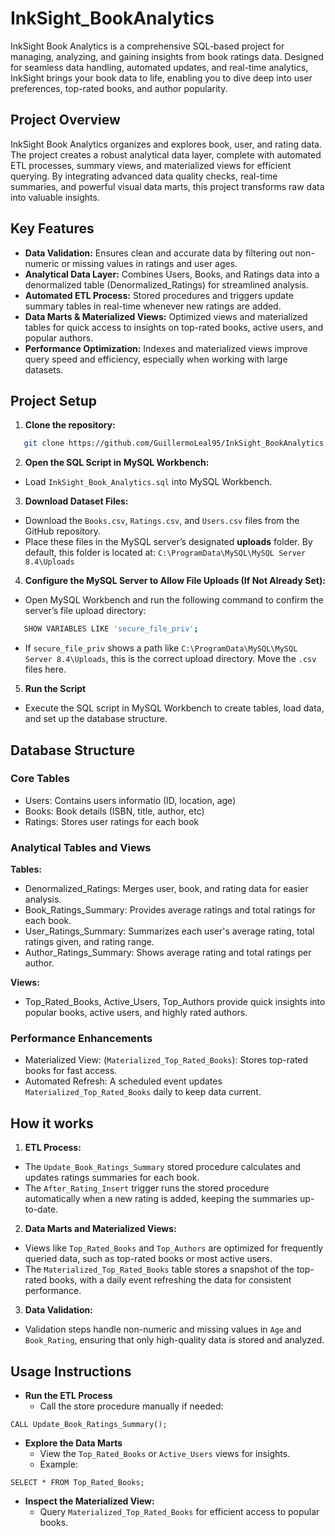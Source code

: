 # InkSight_BookAnalytics
InkSight Book Analytics is a comprehensive SQL-based project for managing, analyzing, and gaining insights from book ratings data. Designed for seamless data handling, automated updates, and real-time analytics, InkSight brings your book data to life, enabling you to dive deep into user preferences, top-rated books, and author popularity.

## Project Overview
InkSight Book Analytics organizes and explores book, user, and rating data. The project creates a robust analytical data layer, complete with automated ETL processes, summary views, and materialized views for efficient querying. By integrating advanced data quality checks, real-time summaries, and powerful visual data marts, this project transforms raw data into valuable insights.

## Key Features
+ **Data Validation:** Ensures clean and accurate data by filtering out non-numeric or missing values in ratings and user ages.
+ **Analytical Data Layer:** Combines Users, Books, and Ratings data into a denormalized table (Denormalized_Ratings) for streamlined analysis.
+ **Automated ETL Process:** Stored procedures and triggers update summary tables in real-time whenever new ratings are added.
+ **Data Marts & Materialized Views:** Optimized views and materialized tables for quick access to insights on top-rated books, active users, and popular authors.
+ **Performance Optimization:** Indexes and materialized views improve query speed and efficiency, especially when working with large datasets.

## Project Setup
1. **Clone the repository:**
```bash
   git clone https://github.com/GuillermoLeal95/InkSight_BookAnalytics
```
2. **Open the SQL Script in MySQL Workbench:**
+ Load `InkSight_Book_Analytics.sql` into MySQL Workbench.

3. **Download Dataset Files:**
+ Download the `Books.csv`, `Ratings.csv`, and `Users.csv` files from the GitHub repository.
+ Place these files in the MySQL server’s designated **uploads** folder. By default, this folder is located at:
  `C:\ProgramData\MySQL\MySQL Server 8.4\Uploads`

4. **Configure the MySQL Server to Allow File Uploads (If Not Already Set):**
+ Open MySQL Workbench and run the following command to confirm the server’s file upload directory:
```bash
   SHOW VARIABLES LIKE 'secure_file_priv';
```
+ If `secure_file_priv` shows a path like `C:\ProgramData\MySQL\MySQL Server 8.4\Uploads`, this is the correct upload directory. Move the `.csv` files here.

5. **Run the Script**
+ Execute the SQL script in MySQL Workbench to create tables, load data, and set up the database structure.

## Database Structure
### Core Tables
+ Users: Contains users informatio (ID, location, age)
+ Books: Book details (ISBN, title, author, etc)
+ Ratings: Stores user ratings for each book

### Analytical Tables and Views
**Tables:**
+ Denormalized_Ratings: Merges user, book, and rating data for easier analysis.
+ Book_Ratings_Summary: Provides average ratings and total ratings for each book.
+ User_Ratings_Summary: Summarizes each user's average rating, total ratings given, and rating range.
+ Author_Ratings_Summary: Shows average rating and total ratings per author.

**Views:**
+ Top_Rated_Books, Active_Users, Top_Authors provide quick insights into popular books, active users, and highly rated authors.

### Performance Enhancements
+ Materialized View: (`Materialized_Top_Rated_Books`): Stores top-rated books for fast access.
+ Automated Refresh: A scheduled event updates `Materialized_Top_Rated_Books` daily to keep data current.

## How it works
1. **ETL Process:**
+ The `Update_Book_Ratings_Summary` stored procedure calculates and updates ratings summaries for each book.
+ The `After_Rating_Insert` trigger runs the stored procedure automatically when a new rating is added, keeping the summaries up-to-date.

2. **Data Marts and Materialized Views:**
+ Views like `Top_Rated_Books` and `Top_Authors` are optimized for frequently queried data, such as top-rated books or most active users.
+ The `Materialized_Top_Rated_Books` table stores a snapshot of the top-rated books, with a daily event refreshing the data for consistent performance.

3. **Data Validation:**
+ Validation steps handle non-numeric and missing values in `Age` and `Book_Rating`, ensuring that only high-quality data is stored and analyzed.

## Usage Instructions
+ **Run the ETL Process**
   + Call the store procedure manually if needed:
```bass
CALL Update_Book_Ratings_Summary();
```
+ **Explore the Data Marts**
  + View the `Top_Rated_Books` or `Active_Users` views for insights.
  + Example:
```bass
SELECT * FROM Top_Rated_Books;
```
+ **Inspect the Materialized View:**
  + Query `Materialized_Top_Rated_Books` for efficient access to popular books.
